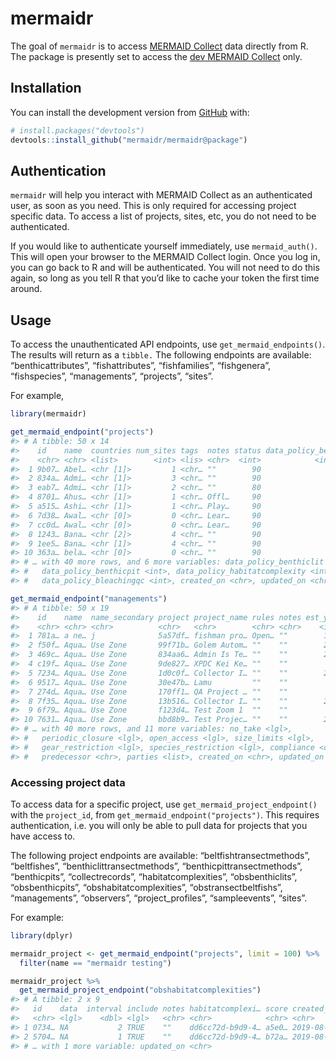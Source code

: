 
<!-- README.md is generated from README.Rmd. Please edit that file -->

# mermaidr

<!-- badges: start -->

<!-- badges: end -->

The goal of `mermaidr` is to access [MERMAID
Collect](https://collect.datamermaid.org/) data directly from R. The
package is presently set to access the [dev MERMAID
Collect](https://dev-collect.datamermaid.org/) only.

## Installation

You can install the development version from
[GitHub](https://github.com/) with:

``` r
# install.packages("devtools")
devtools::install_github("mermaidr/mermaidr@package")
```

## Authentication

`mermaidr` will help you interact with MERMAID Collect as an
authenticated user, as soon as you need. This is only required for
accessing project specific data. To access a list of projects, sites,
etc, you do not need to be authenticated.

If you would like to authenticate yourself immediately, use
`mermaid_auth()`. This will open your browser to the MERMAID Collect
login. Once you log in, you can go back to R and will be authenticated.
You will not need to do this again, so long as you tell R that you’d
like to cache your token the first time around.

## Usage

To access the unauthenticated API endpoints, use
`get_mermaid_endpoints()`. The results will return as a `tibble.` The
following endpoints are available: “benthicattributes”,
“fishattributes”, “fishfamilies”, “fishgenera”, “fishspecies”,
“managements”, “projects”, “sites”.

For example,

``` r
library(mermaidr)

get_mermaid_endpoint("projects")
#> # A tibble: 50 x 14
#>    id    name  countries num_sites tags  notes status data_policy_bel…
#>    <chr> <chr> <list>        <int> <lis> <chr>  <int>            <int>
#>  1 9b07… Abel… <chr [1]>         1 <chr… ""        90               50
#>  2 834a… Admi… <chr [1]>         3 <chr… ""        90               50
#>  3 eab7… Admi… <chr [1]>         2 <chr… ""        80               50
#>  4 8701… Ahus… <chr [1]>         1 <chr… Offl…     90               50
#>  5 a515… Ashi… <chr [1]>         1 <chr… Play…     90               50
#>  6 7d38… Awal… <chr [0]>         0 <chr… Lear…     90               50
#>  7 cc0d… Awal… <chr [0]>         0 <chr… Lear…     90               50
#>  8 1243… Bana… <chr [2]>         4 <chr… ""        90               50
#>  9 1ee5… Bana… <chr [1]>         4 <chr… ""        90               50
#> 10 363a… bela… <chr [0]>         0 <chr… ""        90               50
#> # … with 40 more rows, and 6 more variables: data_policy_benthiclit <int>,
#> #   data_policy_benthicpit <int>, data_policy_habitatcomplexity <int>,
#> #   data_policy_bleachingqc <int>, created_on <chr>, updated_on <chr>
```

``` r
get_mermaid_endpoint("managements")
#> # A tibble: 50 x 19
#>    id    name  name_secondary project project_name rules notes est_year
#>    <chr> <chr> <chr>          <chr>   <chr>        <chr> <chr>    <int>
#>  1 781a… a ne… j              5a57df… fishman pro… Open… ""        1990
#>  2 f50f… Aqua… Use Zone       99f71b… Golem Autom… ""    ""        2017
#>  3 469c… Aqua… Use Zone       834aa6… Admin Is Te… ""    ""        2017
#>  4 c19f… Aqua… Use Zone       9de827… XPDC Kei Ke… ""    ""          NA
#>  5 7234… Aqua… Use Zone       1d0c0f… Collector I… ""    ""        2017
#>  6 9517… Aqua… Use Zone       30e47b… Lamu         ""    ""          NA
#>  7 274d… Aqua… Use Zone       170ff1… QA Project … ""    ""          NA
#>  8 7f35… Aqua… Use Zone       13b516… Collector I… ""    ""        2017
#>  9 6f79… Aqua… Use Zone       f123d4… Test Zoom 1  ""    ""          NA
#> 10 7631… Aqua… Use Zone       bbd8b9… Test Projec… ""    ""        2017
#> # … with 40 more rows, and 11 more variables: no_take <lgl>,
#> #   periodic_closure <lgl>, open_access <lgl>, size_limits <lgl>,
#> #   gear_restriction <lgl>, species_restriction <lgl>, compliance <chr>,
#> #   predecessor <chr>, parties <list>, created_on <chr>, updated_on <chr>
```

### Accessing project data

To access data for a specific project, use
`get_mermaid_project_endpoint()` with the `project_id`, from
`get_mermaid_endpoint("projects")`. This requires authentication,
i.e. you will only be able to pull data for projects that you have
access to.

The following project endpoints are available:
“beltfishtransectmethods”, “beltfishes”,
“benthiclittransectmethods”, “benthicpittransectmethods”,
“benthicpits”, “collectrecords”, “habitatcomplexities”,
“obsbenthiclits”, “obsbenthicpits”, “obshabitatcomplexities”,
“obstransectbeltfishs”, “managements”, “observers”,
“project\_profiles”, “sampleevents”, “sites”.

For example:

``` r
library(dplyr)

mermaidr_project <- get_mermaid_endpoint("projects", limit = 100) %>%
  filter(name == "mermaidr testing")

mermaidr_project %>%
  get_mermaid_project_endpoint("obshabitatcomplexities")
#> # A tibble: 2 x 9
#>   id    data  interval include notes habitatcomplexi… score created_on
#>   <chr> <lgl>    <dbl> <lgl>   <chr> <chr>            <chr> <chr>     
#> 1 0734… NA           2 TRUE    ""    dd6cc72d-b9d9-4… a5e0… 2019-08-2…
#> 2 5704… NA           1 TRUE    ""    dd6cc72d-b9d9-4… b72a… 2019-08-2…
#> # … with 1 more variable: updated_on <chr>
```
